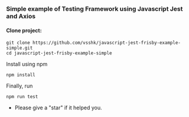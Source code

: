 ### Simple example of Testing Framework using Javascript Jest and Axios

#### Clone project:
```
git clone https://github.com/vsshk/javascript-jest-frisby-example-simple.git
cd javascript-jest-frisby-example-simple
```
Install using npm
```
npm install 
```
Finally, run
```
npm run test
``` 
* Please give a "star" if it helped you.

